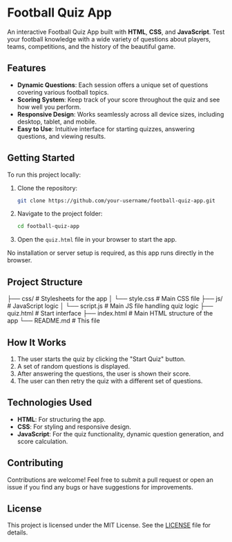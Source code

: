 
# Football Quiz App

An interactive Football Quiz App built with **HTML**, **CSS**, and **JavaScript**. Test your football knowledge with a wide variety of questions about players, teams, competitions, and the history of the beautiful game.

## Features

- **Dynamic Questions**: Each session offers a unique set of questions covering various football topics.
- **Scoring System**: Keep track of your score throughout the quiz and see how well you perform.
- **Responsive Design**: Works seamlessly across all device sizes, including desktop, tablet, and mobile.
- **Easy to Use**: Intuitive interface for starting quizzes, answering questions, and viewing results.

## Getting Started

To run this project locally:

1. Clone the repository:

   ```bash
   git clone https://github.com/your-username/football-quiz-app.git
   ```

2. Navigate to the project folder:

   ```bash
   cd football-quiz-app
   ```

3. Open the `quiz.html` file in your browser to start the app.

No installation or server setup is required, as this app runs directly in the browser.

## Project Structure

├── css/                # Stylesheets for the app
│   └── style.css       # Main CSS file
├── js/                 # JavaScript logic
│   └── script.js       # Main JS file handling quiz logic
├── quiz.html           # Start interface
├── index.html          # Main HTML structure of the app
└── README.md           # This file


## How It Works

1. The user starts the quiz by clicking the "Start Quiz" button.
2. A set of random questions is displayed.
3. After answering the questions, the user is shown their score.
4. The user can then retry the quiz with a different set of questions.

## Technologies Used

- **HTML**: For structuring the app.
- **CSS**: For styling and responsive design.
- **JavaScript**: For the quiz functionality, dynamic question generation, and score calculation.

## Contributing

Contributions are welcome! Feel free to submit a pull request or open an issue if you find any bugs or have suggestions for improvements.

## License

This project is licensed under the MIT License. See the [LICENSE](LICENSE) file for details.
